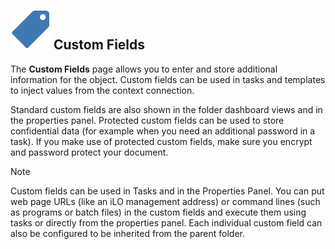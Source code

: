 ## ![](/r2021/images/RoyalTS/Application/SVG_PageCustomFields_32.svg#img_header) Custom Fields
The **Custom Fields** page allows you to enter and store additional information for the object. Custom fields can be used in tasks and templates to inject values from the context connection.

Standard custom fields are also shown in the folder dashboard views and in the properties panel. Protected custom fields can be used to store confidential data (for example when you need an additional password in a task). If you make use of protected custom fields, make sure you encrypt and password protect your document.

> [!Note]
> Custom fields can be used in Tasks and in the Properties Panel. You can put web page URLs (like an iLO management address) or command lines (such as programs or batch files) in the custom fields and execute them using tasks or directly from the properties panel. Each individual custom field can also be configured to be inherited from the parent folder.